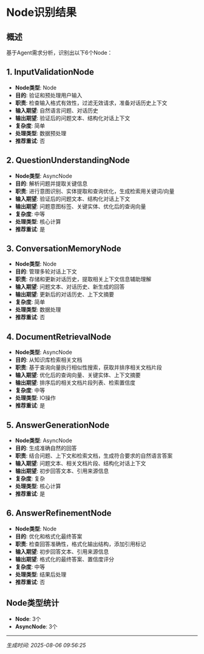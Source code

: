# Node识别结果

## 概述
基于Agent需求分析，识别出以下6个Node：

## 1. InputValidationNode

- **Node类型**: Node
- **目的**: 验证和预处理用户输入
- **职责**: 检查输入格式有效性，过滤无效请求，准备对话历史上下文
- **输入期望**: 自然语言问题、对话历史
- **输出期望**: 验证后的问题文本、结构化对话上下文
- **复杂度**: 简单
- **处理类型**: 数据预处理
- **推荐重试**: 否

## 2. QuestionUnderstandingNode

- **Node类型**: AsyncNode
- **目的**: 解析问题并提取关键信息
- **职责**: 进行意图识别、实体提取和查询优化，生成检索用关键词/向量
- **输入期望**: 验证后的问题文本、结构化对话上下文
- **输出期望**: 问题意图标签、关键实体、优化后的查询向量
- **复杂度**: 中等
- **处理类型**: 核心计算
- **推荐重试**: 是

## 3. ConversationMemoryNode

- **Node类型**: Node
- **目的**: 管理多轮对话上下文
- **职责**: 存储和更新对话历史，提取相关上下文信息辅助理解
- **输入期望**: 问题文本、对话历史、新生成的回答
- **输出期望**: 更新后的对话历史、上下文摘要
- **复杂度**: 简单
- **处理类型**: 数据处理
- **推荐重试**: 否

## 4. DocumentRetrievalNode

- **Node类型**: AsyncNode
- **目的**: 从知识库检索相关文档
- **职责**: 基于查询向量执行相似性搜索，获取并排序相关文档片段
- **输入期望**: 优化后的查询向量、关键实体、上下文摘要
- **输出期望**: 排序后的相关文档片段列表、检索置信度
- **复杂度**: 中等
- **处理类型**: IO操作
- **推荐重试**: 是

## 5. AnswerGenerationNode

- **Node类型**: AsyncNode
- **目的**: 生成准确自然的回答
- **职责**: 结合问题、上下文和检索文档，生成符合要求的自然语言答案
- **输入期望**: 问题文本、相关文档片段、结构化对话上下文
- **输出期望**: 初步回答文本、引用来源信息
- **复杂度**: 复杂
- **处理类型**: 核心计算
- **推荐重试**: 是

## 6. AnswerRefinementNode

- **Node类型**: Node
- **目的**: 优化和格式化最终答案
- **职责**: 检查回答准确性，格式化输出结构，添加引用标记
- **输入期望**: 初步回答文本、引用来源信息
- **输出期望**: 格式化的最终答案、置信度评分
- **复杂度**: 中等
- **处理类型**: 结果后处理
- **推荐重试**: 否


## Node类型统计
- **Node**: 3个
- **AsyncNode**: 3个

---
*生成时间: 2025-08-06 09:56:25*
